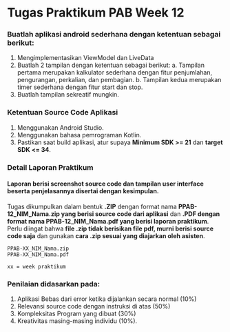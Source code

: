 # Tugas Praktikum PAB Week 12

### Buatlah aplikasi android sederhana dengan ketentuan sebagai berikut:
1. Mengimplementasikan ViewModel dan LiveData
2. Buatlah 2 tampilan dengan ketentuan sebagai berikut:
    a. Tampilan pertama merupakan kalkulator sederhana dengan fitur penjumlahan, pengurangan, perkalian, dan pembagian.
    b. Tampilan kedua merupakan timer sederhana dengan fitur start dan stop.
3. Buatlah tampilan sekreatif mungkin.

### Ketentuan Source Code Aplikasi
1. Menggunakan Android Studio.
2. Menggunakan bahasa pemrograman Kotlin.
3. Pastikan saat build aplikasi, atur supaya **Minimum SDK >= 21** dan **target SDK <= 34**.


### Detail Laporan Praktikum
#### Laporan berisi screenshot source code dan tampilan user interface beserta penjelasannya disertai dengan kesimpulan. 
    
Tugas dikumpulkan dalam bentuk **.ZIP** dengan format nama **PPAB-12_NIM_Nama.zip yang berisi source code dari aplikasi** dan **.PDF dengan format nama PPAB-12_NIM_Nama.pdf yang berisi laporan praktikum**. Perlu diingat bahwa **file .zip tidak berisikan file pdf, murni berisi source code saja** dan gunakan **cara .zip sesuai yang diajarkan oleh asisten**.

    PPAB-XX_NIM_Nama.zip
    PPAB-XX_NIM_Nama.pdf
    
    xx = week praktikum

### Penilaian didasarkan pada: 

  1. Aplikasi Bebas dari error ketika dijalankan secara normal (10%)
  2. Relevansi source code dengan instruksi di atas (50%) 
  3. Kompleksitas Program yang dibuat (30%)
  4. Kreativitas masing-masing individu (10%).